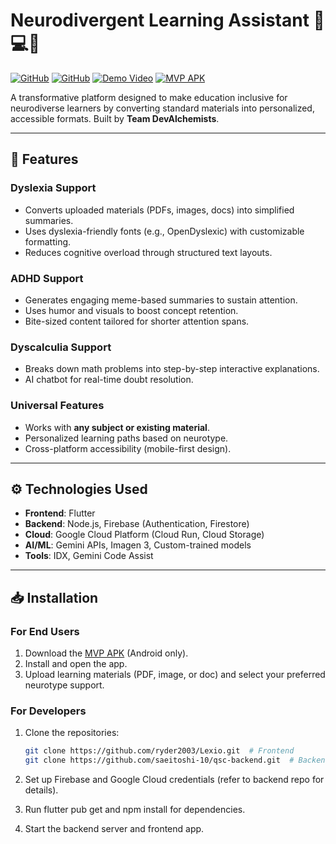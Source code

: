 # Neurodivergent Learning Assistant 👨💻🧠

[![GitHub](https://img.shields.io/badge/Frontend-Repo-blue)](https://github.com/ryder2003/Lexio.git)
[![GitHub](https://img.shields.io/badge/Backend-Repo-green)](https://github.com/saeitoshi-10/gsc-backend)
[![Demo Video](https://img.shields.io/badge/Demo-Video-red)](https://www.youtube.com/shorts/9rLlLMds7ZY)
[![MVP APK](https://img.shields.io/badge/Download-MVP_APK-orange)](https://github.com/ryder2003/Lexio/releases/download/v1.0.0/app-release.apk)

A transformative platform designed to make education inclusive for neurodiverse learners by converting standard materials into personalized, accessible formats. Built by **Team DevAlchemists**.

---

## 🚀 Features

### **Dyslexia Support**
- Converts uploaded materials (PDFs, images, docs) into simplified summaries.
- Uses dyslexia-friendly fonts (e.g., OpenDyslexic) with customizable formatting.
- Reduces cognitive overload through structured text layouts.

### **ADHD Support**
- Generates engaging meme-based summaries to sustain attention.
- Uses humor and visuals to boost concept retention.
- Bite-sized content tailored for shorter attention spans.

### **Dyscalculia Support**
- Breaks down math problems into step-by-step interactive explanations.
- AI chatbot for real-time doubt resolution.

### **Universal Features**
- Works with **any subject or existing material**.
- Personalized learning paths based on neurotype.
- Cross-platform accessibility (mobile-first design).

---

## ⚙️ Technologies Used

- **Frontend**: Flutter
- **Backend**: Node.js, Firebase (Authentication, Firestore)
- **Cloud**: Google Cloud Platform (Cloud Run, Cloud Storage)
- **AI/ML**: Gemini APIs, Imagen 3, Custom-trained models
- **Tools**: IDX, Gemini Code Assist

---

## 📥 Installation

### For End Users
1. Download the [MVP APK](https://github.com/ryder2003/Lexio/releases/download/v1.0.0/app-release.apk) (Android only).
2. Install and open the app.
3. Upload learning materials (PDF, image, or doc) and select your preferred neurotype support.

### For Developers
1. Clone the repositories:
   ```bash
   git clone https://github.com/ryder2003/Lexio.git  # Frontend
   git clone https://github.com/saeitoshi-10/qsc-backend.git  # Backend

2. Set up Firebase and Google Cloud credentials (refer to backend repo for details).

3. Run flutter pub get and npm install for dependencies.

4. Start the backend server and frontend app.

